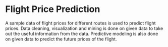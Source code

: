 # Flight Price Prediction
A sample data of flight prices for different routes is used to predict flight prices. 
Data cleaning, visualization and mining is done on given data to take out the useful information from the data.
Predictive modeling is also done on given data to predict the future prices of the flight.
